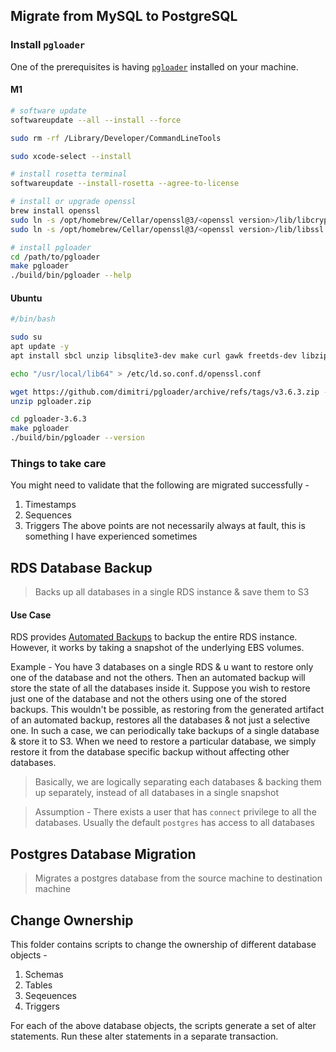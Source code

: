 ## Migrate from MySQL to PostgreSQL

### Install `pgloader`

One of the prerequisites is having [`pgloader`](https://github.com/dimitri/pgloader) installed on your machine.

#### M1

```bash
# software update
softwareupdate --all --install --force

sudo rm -rf /Library/Developer/CommandLineTools

sudo xcode-select --install

# install rosetta terminal
softwareupdate --install-rosetta --agree-to-license

# install or upgrade openssl
brew install openssl
sudo ln -s /opt/homebrew/Cellar/openssl@3/<openssl version>/lib/libcrypto.dylib /usr/local/lib/libcrypto.dylib
sudo ln -s /opt/homebrew/Cellar/openssl@3/<openssl version>/lib/libssl.dylib /usr/local/lib/libssl.dylib

# install pgloader
cd /path/to/pgloader
make pgloader
./build/bin/pgloader --help
```

#### Ubuntu

```bash
#/bin/bash

sudo su
apt update -y
apt install sbcl unzip libsqlite3-dev make curl gawk freetds-dev libzip-dev openssl libssl-dev libaio1 libaio-dev

echo "/usr/local/lib64" > /etc/ld.so.conf.d/openssl.conf

wget https://github.com/dimitri/pgloader/archive/refs/tags/v3.6.3.zip -O pgloader.zip
unzip pgloader.zip

cd pgloader-3.6.3
make pgloader
./build/bin/pgloader --version
```

### Things to take care

You might need to validate that the following are migrated successfully -

1. Timestamps
2. Sequences
3. Triggers
   The above points are not necessarily always at fault, this is something I have experienced sometimes

## RDS Database Backup

> Backs up all databases in a single RDS instance & save them to S3

#### Use Case

RDS provides [Automated Backups](https://docs.aws.amazon.com/AmazonRDS/latest/UserGuide/USER_WorkingWithAutomatedBackups.html) to backup the entire RDS instance. However, it works by taking a snapshot of the underlying EBS volumes.

Example - You have 3 databases on a single RDS & u want to restore only one of the database and not the others. Then an automated backup will store the state of all the databases inside it. 
Suppose you wish to restore just one of the database and not the others using one of the stored backups. This wouldn't be possible, as restoring from the generated artifact of an automated backup, restores all the databases & not just a selective one. In such a case, we can periodically take backups of a single database & store it to S3. When we need to restore a particular database, we simply restore it from the database specific backup without affecting other databases.

> Basically, we are logically separating each databases & backing them up separately, instead of all databases in a single snapshot

> Assumption - There exists a user that has `connect` privilege to all the databases. Usually the default `postgres` has access to all databases

## Postgres Database Migration

> Migrates a postgres database from the source machine to destination machine

## Change Ownership
This folder contains scripts to change the ownership of different database objects -

1. Schemas
2. Tables
3. Seqeuences
4. Triggers

For each of the above database objects, the scripts generate a set of alter statements. Run these alter statements in a separate transaction.
